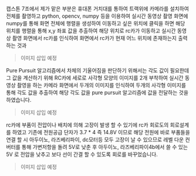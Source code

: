 캡스톤 7조에서 제가 맡은 부분은 휴대폰 거치대를 통하여 트랙위에 카메라를 설치하여  전체를 촬영하고 python, opencv, numpy 등을 이용하여 실시간 동영상 촬영 화면에 numpy를 통해 화면 전체에 행렬을 생성하여 이동하고 싶은 위치에 클릭을 하면 해당 위치를 행렬을 통해 x,y 좌표 값을 추출하여 해당 위치로 rc카가 이동하고 실시간 동영상 촬영 화면에서 rc카를 인식하여 화면에서 rc카가 현재 어느 위치에 존재하는지 출력하는 것과  
> 이미지 삽입 예정


Pure Pursuit 알고리즘에서 차체의 기울어짐을 판단하기 위해서는 각도 값이 필요한데 그 값을 계산하기 위해 RC카에 세로로 사각형 모양의 이미지를 2개 부착하여 실시간 동영상 촬영을 하는 카메라 화면에서 두개의 이미지를 인식하여 두개의 사각형 이미지를 통해 각도 값을 추출하여 해당 각도 값을 pure pursuit 알고리즘에 값을 전달하는 것을 하였습니다. 
> 이미지 삽입 예정 

rc카에 부품이 전압이나 배치에 의해 고장이 발생 할 수 있기에 rc카 회로도의 회로설계를 하였고 기존에 전원공급 단자가 3.7 * 4 즉 14.8V 이므로 해당 전원에 바로 부품들을 연결 할 시 아두이노, 라즈베리파이, dc모터등 모두 고장이 날 수 있으므로 레벨 다운 컨버터를 통해 가변저항을 돌려 5V로 낮춘 후 아두이노, 라즈베리파이4b에서 쓸 수 있는 5V 로 전압을 낮추고 보다 선이 간결 할 수 있도록 회로를 바꾸었습니다.
> 이미지 삽입 예정

